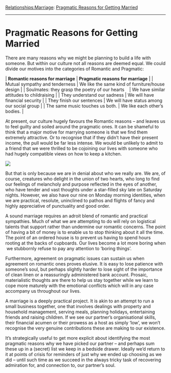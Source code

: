 [Relationships:](https://www.theschooloflife.com/thebookoflife/category/relationships/)[Marriage](https://www.theschooloflife.com/thebookoflife/category/relationships/marriage/): [Pragmatic Reasons for Getting Married](https://www.theschooloflife.com/thebookoflife/pragmatic-reasons-for-getting-married/)

* * *

# Pragmatic Reasons for Getting Married

There are many reasons why we might be planning to build a life with someone. But within our culture not all reasons are deemed equal. We could divide our motives into the categories of Romantic and Pragmatic:

| **Romantic reasons for marriage** | **Pragmatic reasons for marriage** |
| Mutual sympathy and tenderness | We like the same kind of furniture/house design |
| Soulmates: they grasp the poetry of our hearts &nbsp;&nbsp; | We have similar attitudes to childraising |
| They understand our sadness | We will have financial security |
| They finish our sentences | We will have status among our social group |
| The same music touches us both. | We like each other’s bodies. |

At present, our culture hugely favours the Romantic reasons – and leaves us to feel guilty and soiled around the pragmatic ones. It can be shameful to think that a major motive for marrying someone is that we find them extremely attractive. Or to recognise that if they didn’t have their present income, the pull would be far less intense. We would be unlikely to admit to a friend that we were thrilled to be cojoining our lives with someone who had hugely compatible views on how to keep a kitchen.

![](https://upload.wikimedia.org/wikipedia/commons/8/81/A_Boy_Bringing_Bread_Pieter_de_Hooch.jpg)

But that is only because we are in denial about who we really are. We are, of course, creatures who delight in the union of two hearts, who long to find our feelings of melancholy and purpose reflected in the eyes of another, who have tender and vast thoughts under a star-filled sky late on Saturday nights. However, we also have our nine on Monday morning identities, when we are practical, resolute, uninclined to pathos and flights of fancy and highly appreciative of punctuality and good order.

A sound marriage requires an adroit blend of romantic and practical sympathies. Much of what we are attempting to do will rely on logistical talents that support rather than undermine our romantic concerns. The point of having a bit of money is to enable us to stop thinking about it all the time. The point of an ordered house is to prevent us having to spend hours rooting at the backs of cupboards. Our lives become a lot more boring when &nbsp;we stubbornly refuse to pay any attention to ‘boring things’.

Furthermore, agreement on pragmatic issues can sustain us when agreement on romantic ones proves elusive. It is easy to lose patience with someone’s soul, but perhaps slightly harder to lose sight of the importance of clean linen or a reassuringly administered bank account. Prosaic, materialistic thoughts are there to help us stay together while we learn to cope more maturely with the emotional conflicts which will in any case accompany us throughout our lives.

A marriage is a deeply practical project. It is akin to an attempt to run a small business together, one that involves dealings with property and household management, serving meals, planning holidays, entertaining friends and raising children. If we see our partner’s organisational skills, their financial acumen or their prowess as a host as simply ‘low’, we won’t recognise the very genuine contributions these are making to our existence.

It’s strategically useful to get more explicit about identifying the most pragmatic reasons why we have picked our partner – and perhaps sum these up in a (secret) list we keep in a bedside drawer. Ideally we’d return to it at points of crisis for reminders of just why we ended up choosing as we did – until such time as we succeed in the always tricky task of recovering admiration for, and connection to, our partner’s soul.&nbsp;
